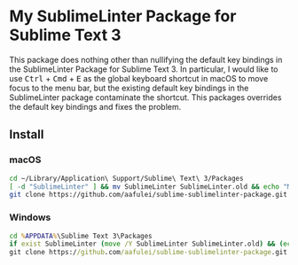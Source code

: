 # My SublimeLinter Package for Sublime Text 3

This package does nothing other than nullifying the default key bindings in the SublimeLinter Package for Sublime Text 3. In particular, I would like to use <kbd>Ctrl</kbd> + <kbd>Cmd</kbd> + <kbd>E</kbd> as the global keyboard shortcut in macOS to move focus to the menu bar, but the existing default key bindings in the SublimeLinter package contaminate the shortcut. This packages overrides the default key bindings and fixes the problem.

## Install

### macOS

```sh
cd ~/Library/Application\ Support/Sublime\ Text\ 3/Packages
[ -d "SublimeLinter" ] && mv SublimeLinter SublimeLinter.old && echo "Move directory SublimeLinter ===> SublimeLinter.old"
git clone https://github.com/aafulei/sublime-sublimelinter-package.git SublimeLinter
```

### Windows

```bat
cd %APPDATA%\Sublime Text 3\Packages
if exist SublimeLinter (move /Y SublimeLinter SublimeLinter.old) && (echo "Move directory SublimeLinter ===> SublimeLinter.old")
git clone https://github.com/aafulei/sublime-sublimelinter-package.git SublimeLinter
```
